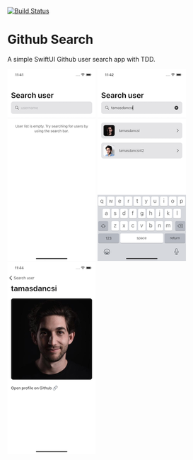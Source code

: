 [![Build Status](https://travis-ci.org/tamasdancsi/ios-swiftui-github-user-search.svg?branch=master)](https://travis-ci.org/tamasdancsi/ios-swiftui-github-user-search)

# Github Search

A simple SwiftUI Github user search app with TDD.

![alt text](docs/img-1.png "Empty list")
![alt text](docs/img-2.png "Search result")
![alt text](docs/img-3.png "User details")
